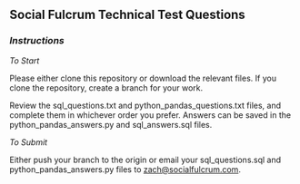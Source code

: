 ## Social Fulcrum Technical Test Questions

### *Instructions*

*To Start*

Please either clone this repository or download the relevant files. If you clone the repository, create a branch for your work.

Review the sql_questions.txt and python_pandas_questions.txt files, and complete them in whichever order you prefer. Answers can be saved in the python_pandas_answers.py and sql_answers.sql files.

*To Submit*

Either push your branch to the origin or email your sql_questions.sql and python_pandas_answers.py files to zach@socialfulcrum.com.